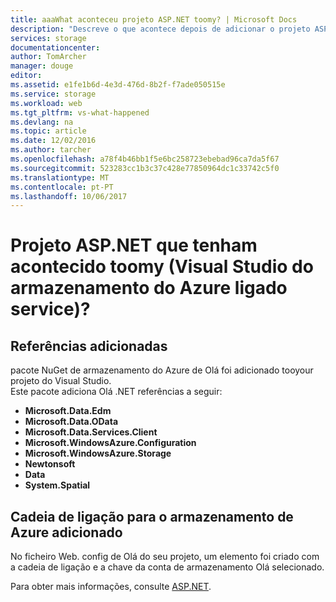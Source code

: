 ```yaml
---
title: aaaWhat aconteceu projeto ASP.NET toomy? | Microsoft Docs
description: "Descreve o que acontece depois de adicionar o projeto ASP.NET tooa do Storage do Azure com o Visual Studio ligada a serviços"
services: storage
documentationcenter: 
author: TomArcher
manager: douge
editor: 
ms.assetid: e1fe1b6d-4e3d-476d-8b2f-f7ade050515e
ms.service: storage
ms.workload: web
ms.tgt_pltfrm: vs-what-happened
ms.devlang: na
ms.topic: article
ms.date: 12/02/2016
ms.author: tarcher
ms.openlocfilehash: a78f4b46bb1f5e6bc258723ebebad96ca7da5f67
ms.sourcegitcommit: 523283cc1b3c37c428e77850964dc1c33742c5f0
ms.translationtype: MT
ms.contentlocale: pt-PT
ms.lasthandoff: 10/06/2017
---
```

# <a name="what-happened-toomy-aspnet-project-visual-studio-azure-storage-connected-service"></a>Projeto ASP.NET que tenham acontecido toomy (Visual Studio do armazenamento do Azure ligado service)?
## <a name="references-added"></a>Referências adicionadas
pacote NuGet de armazenamento do Azure de Olá foi adicionado tooyour projeto do Visual Studio.  
Este pacote adiciona Olá .NET referências a seguir:

* **Microsoft.Data.Edm**
* **Microsoft.Data.OData**
* **Microsoft.Data.Services.Client**
* **Microsoft.WindowsAzure.Configuration**
* **Microsoft.WindowsAzure.Storage**
* **Newtonsoft**
* **Data**
* **System.Spatial**

## <a name="connection-string-for-azure-storage-added"></a>Cadeia de ligação para o armazenamento de Azure adicionado
No ficheiro Web. config de Olá do seu projeto, um elemento foi criado com a cadeia de ligação e a chave da conta de armazenamento Olá selecionado.

Para obter mais informações, consulte [ASP.NET](http://www.asp.net).

